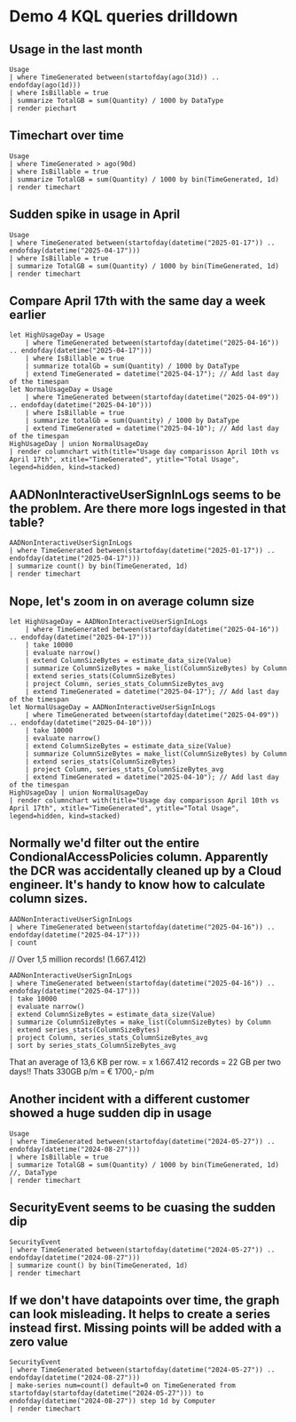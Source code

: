 # Demo 4 KQL queries drilldown

## Usage in the last month

```kql
Usage
| where TimeGenerated between(startofday(ago(31d)) .. endofday(ago(1d)))
| where IsBillable = true
| summarize TotalGB = sum(Quantity) / 1000 by DataType
| render piechart
```

## Timechart over time

```kql
Usage
| where TimeGenerated > ago(90d)
| where IsBillable = true
| summarize TotalGB = sum(Quantity) / 1000 by bin(TimeGenerated, 1d)
| render timechart
```

## Sudden spike in usage in April

```kql
Usage
| where TimeGenerated between(startofday(datetime("2025-01-17")) .. endofday(datetime("2025-04-17")))
| where IsBillable = true
| summarize TotalGB = sum(Quantity) / 1000 by bin(TimeGenerated, 1d)
| render timechart
```

## Compare April 17th with the same day a week earlier

```kql
let HighUsageDay = Usage
    | where TimeGenerated between(startofday(datetime("2025-04-16")) .. endofday(datetime("2025-04-17")))
    | where IsBillable = true
    | summarize totalGb = sum(Quantity) / 1000 by DataType
    | extend TimeGenerated = datetime("2025-04-17"); // Add last day of the timespan
let NormalUsageDay = Usage
    | where TimeGenerated between(startofday(datetime("2025-04-09")) .. endofday(datetime("2025-04-10")))
    | where IsBillable = true
    | summarize totalGb = sum(Quantity) / 1000 by DataType
    | extend TimeGenerated = datetime("2025-04-10"); // Add last day of the timespan
HighUsageDay | union NormalUsageDay
| render columnchart with(title="Usage day comparisson April 10th vs April 17th", xtitle="TimeGenerated", ytitle="Total Usage", legend=hidden, kind=stacked)
```

## AADNonInteractiveUserSignInLogs seems to be the problem. Are there more logs ingested in that table?

```kql
AADNonInteractiveUserSignInLogs
| where TimeGenerated between(startofday(datetime("2025-01-17")) .. endofday(datetime("2025-04-17")))
| summarize count() by bin(TimeGenerated, 1d)
| render timechart
```

## Nope, let's zoom in on average column size

```kql
let HighUsageDay = AADNonInteractiveUserSignInLogs
    | where TimeGenerated between(startofday(datetime("2025-04-16")) .. endofday(datetime("2025-04-17")))
    | take 10000
    | evaluate narrow()
    | extend ColumnSizeBytes = estimate_data_size(Value)
    | summarize ColumnSizeBytes = make_list(ColumnSizeBytes) by Column
    | extend series_stats(ColumnSizeBytes)
    | project Column, series_stats_ColumnSizeBytes_avg
    | extend TimeGenerated = datetime("2025-04-17"); // Add last day of the timespan
let NormalUsageDay = AADNonInteractiveUserSignInLogs
    | where TimeGenerated between(startofday(datetime("2025-04-09")) .. endofday(datetime("2025-04-10")))
    | take 10000
    | evaluate narrow()
    | extend ColumnSizeBytes = estimate_data_size(Value)
    | summarize ColumnSizeBytes = make_list(ColumnSizeBytes) by Column
    | extend series_stats(ColumnSizeBytes)
    | project Column, series_stats_ColumnSizeBytes_avg
    | extend TimeGenerated = datetime("2025-04-10"); // Add last day of the timespan
HighUsageDay | union NormalUsageDay
| render columnchart with(title="Usage day comparisson April 10th vs April 17th", xtitle="TimeGenerated", ytitle="Total Usage", legend=hidden, kind=stacked)
```

## Normally we'd filter out the entire CondionalAccessPolicies column. Apparently the DCR was accidentally cleaned up by a Cloud engineer. It's handy to know how to calculate column sizes.

```kql
AADNonInteractiveUserSignInLogs
| where TimeGenerated between(startofday(datetime("2025-04-16")) .. endofday(datetime("2025-04-17")))
| count
```

// Over 1,5 million records! (1.667.412)

```kql
AADNonInteractiveUserSignInLogs
| where TimeGenerated between(startofday(datetime("2025-04-16")) .. endofday(datetime("2025-04-17")))
| take 10000
| evaluate narrow()
| extend ColumnSizeBytes = estimate_data_size(Value)
| summarize ColumnSizeBytes = make_list(ColumnSizeBytes) by Column
| extend series_stats(ColumnSizeBytes)
| project Column, series_stats_ColumnSizeBytes_avg
| sort by series_stats_ColumnSizeBytes_avg
```

That an average of 13,6 KB per row. = x 1.667.412 records = 22 GB per two days!!
Thats 330GB p/m = € 1700,- p/m

## Another incident with a different customer showed a huge sudden dip in usage

```kql
Usage
| where TimeGenerated between(startofday(datetime("2024-05-27")) .. endofday(datetime("2024-08-27")))
| where IsBillable = true
| summarize TotalGB = sum(Quantity) / 1000 by bin(TimeGenerated, 1d) //, DataType
| render timechart
```

## SecurityEvent seems to be cuasing the sudden dip

```kql
SecurityEvent
| where TimeGenerated between(startofday(datetime("2024-05-27")) .. endofday(datetime("2024-08-27")))
| summarize count() by bin(TimeGenerated, 1d)
| render timechart
```

## If we don't have datapoints over time, the graph can look misleading. It helps to create a series instead first. Missing points will be added with a zero value

```kql
SecurityEvent
| where TimeGenerated between(startofday(datetime("2024-05-27")) .. endofday(datetime("2024-08-27")))
| make-series num=count() default=0 on TimeGenerated from startofday(startofday(datetime("2024-05-27"))) to endofday(datetime("2024-08-27")) step 1d by Computer
| render timechart
```
